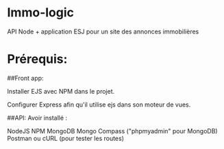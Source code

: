 # Immo-logic
API Node + application ESJ pour un site des annonces immobilières 

# Prérequis:

##Front app:

Installer EJS avec NPM dans le projet.

Configurer Express afin qu'il utilise ejs dans son moteur de vues.

##API:
Avoir installé :

NodeJS
NPM
MongoDB
Mongo Compass ("phpmyadmin" pour MongoDB)
Postman ou cURL (pour tester les routes)
